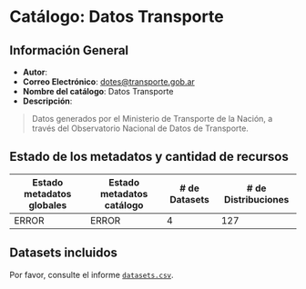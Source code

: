 
# Catálogo: Datos Transporte

## Información General

- **Autor**: 
- **Correo Electrónico**: dotes@transporte.gob.ar
- **Nombre del catálogo**: Datos Transporte
- **Descripción**:

> Datos generados por el Ministerio de Transporte de la Nación, a través del Observatorio Nacional de Datos de Transporte.

## Estado de los metadatos y cantidad de recursos

Estado metadatos globales | Estado metadatos catálogo | # de Datasets | # de Distribuciones
--------------------------|---------------------------|---------------|--------------------
ERROR | ERROR | 4 | 127

## Datasets incluidos

Por favor, consulte el informe [`datasets.csv`](datasets.csv).
